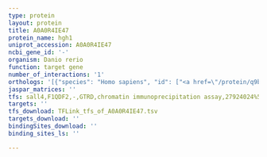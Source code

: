 ```yaml
---
type: protein
layout: protein
title: A0A0R4IE47
protein_name: hgh1
uniprot_accession: A0A0R4IE47
ncbi_gene_id: '-'
organism: Danio rerio
function: target gene
number_of_interactions: '1'
orthologs: '[{"species": "Homo sapiens", "id": ["<a href=\"/protein/q9bty7\">Q9BTY7</a>"]}, {"species": "Mus musculus", "id": ["<a href=\"/protein/q8c3i8\">Q8C3I8</a>"]}, {"species": "Rattus norvegicus", "id": ["<a href=\"/protein/q6ay79\">Q6AY79</a>"]}, {"species": "Drosophila melanogaster", "id": ["<a href=\"/protein/q9vbg6\">Q9VBG6</a>"]}, {"species": "Saccharomyces cerevisiae", "id": ["<a href=\"/protein/p48362\">P48362</a>"]}]'
jaspar_matrices: ''
tfs: sall4,F1QDF2,-,GTRD,chromatin immunoprecipitation assay,27924024%5Buid%5D,No
targets: ''
tfs_download: TFLink_tfs_of_A0A0R4IE47.tsv
targets_download: ''
bindingSites_download: ''
binding_sites_ls: ''

---
```

